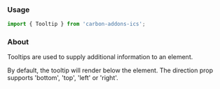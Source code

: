 ### Usage

```js
import { Tooltip } from 'carbon-addons-ics';
```

### About

Tooltips are used to supply additional information to an element. 

By default, the tooltip will render below the element. The direction prop supports 'bottom', 'top', 'left' or 'right'. 